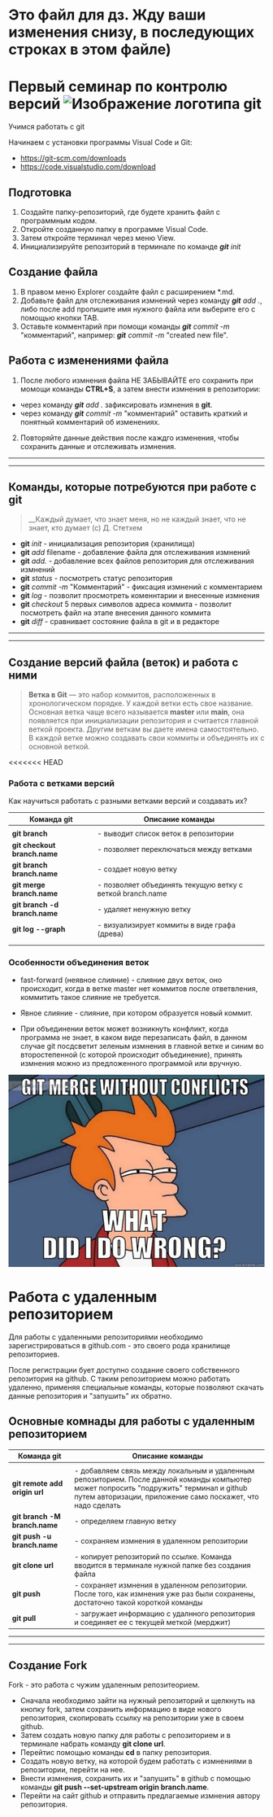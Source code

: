 # Это файл для дз. Жду ваши изменения снизу, в последующих строках в этом файле)

# Первый семинар по контролю версий ![Изображение логотипа git](./git.jpeg)
Учимся работать с git 

Начинаем с установки программы Visual Code и Git:

* <https://git-scm.com/downloads>
* <https://code.visualstudio.com/download>

## Подготовка
1. Создайте папку-репозиторий, где будете хранить файл с программным кодом.
2. Откройте созданную папку в программе Visual Code.
3. Затем откройте терминал через меню View.
4. Инициализируйте репозиторий в терминале по команде ***git*** *init*
## Создание файла
1. В правом меню Explorer создайте файл с расширением *.md.
2. Добавьте файл для отслеживания измнений через команду ***git*** *add .*, либо после add пропишите имя нужного файла или выберите его с помощью кнопки TAB.
3. Оставьте комментарий при помощи команды ***git*** *commit -m* "комментарий", например: ***git*** *commit -m* "created new file".
## Работа с изменениями файла 
1. После любого измнения файла НЕ ЗАБЫВАЙТЕ его сохранить при момощи команды **CTRL+S**, а затем внести измнения в репозитории:
* через команду  ***git*** *add .* зафиксировать измнения в **git**.
* через команду ***git*** *commit -m* "комментарий" оставить краткий и понятный комментарий об изменениях.
2. Повторяйте данные действия после каждго изменения, чтобы сохранить данные и отслеживать измнения. 

----
----
## Команды, которые потребуются при работе с **git**

> __Каждый думает, что знает меня, но не каждый знает, что не знает, кто думает (с) Д. Стетхем

* **git** *init* - инициализация репозитория (хранилища)
* **git** *add* filename - добавление файла для отслеживания измнений
* **git** *add.* - добавление всех файлов репозитория для отслеживания измнений
* **git** *status* - посмотреть статус репозитория
* **git** *commit -m* "Комментарий" - фиксация измнений с комментарием
* **git** *log* - позволит просмотреть коменнтарии и внесенные измнения
* **git** *checkout* 5 первых символов адреса коммита - позволит посмотреть файл на этапе внесения данного коммита
* **git** *diff* - сравнивает состояние файла в git и в редакторе
____
____
## Создание версий файла (веток) и работа с ними

> __Ветка в Git__ — это набор коммитов, расположенных в хронологическом порядке. У каждой ветки есть свое название. Основная ветка чаще всего называется __master__ или __main__, она появляется при инициализации репозитория и считается главной веткой проекта. Другим веткам вы даете имена самостоятельно. В каждой ветке можно создавать свои коммиты и объединять их с основной веткой. 

<<<<<<< HEAD
### Работа с ветками версий
Как  научиться работать с разными ветками версий и создавать их? 

|Команда git|Описание команды|
|-|-----------|
|||
|__git branch__| - выводит список веток в репозитории|
|__git checkout branch.name__| - позволяет переключаться между ветками|
|__git branch branch.name__| - создает новую ветку|
|__git merge branch.name__| - позволяет объединять текущую ветку с веткой branch.name|
|__git branch -d branch.name__| - удаляет ненужную ветку|
|__git log --graph__| - визуализирует коммиты в виде графа (древа)|
|||
|||

### Особенности объединения веток

* fast-forward (неявное слияние) - слияние двух веток, оно происходит, когда в ветке master нет коммитов после ответвления, коммитить такое слияние не требуется.
* Явное слияние  - слияние, при котором образуется новый коммит. 


* При объединении веток может возникнуть конфликт, когда программа не знает, в каком виде перезаписать файл, в данном случае git посдсветит зеленым измнения в главной ветке и синим во второстепенной (с которой происходит объединение), принять измнения можно из предложенного программой или вручную. 

![Картинка с сомневающимся бартом](./git-merge-without-conflict.jpg)

# Работа с удаленным репозиторием

Для работы с удаленными репозиториями необходимо зарегистрироваться в github.com - это своего рода хранилище репозиториев. 

После регистрации бует доступно создание своего собственного репозитория на github. С таким репозиторием можно работать удаленно, применяя специальные команды, которые позволяют скачать данные репозитория и "запушить" их обратно. 

## Основные комнады для работы с удаленным репозиторием

|Команда git|Описание команды|
|-|-----------|
|||
|__git remote add origin url__| - добавляем связь между локальным и удаленным репозиторием. После данной команды компьютер может попросить "подружить" терминал и github путем авторизации, приложение само поскажет, что надо сделать|
|__git branch -M branch.name__| - определяем главную ветку|
|__git push -u branch.name__| - сохраняем измнения в удаленном репозитории|
|__git clone url__| - копирует репозиторий по ссылке. Команда вводится в терминале нужной папке без создания файла|
|__git push__| - сохраняет измнения в удаленном репозитории. После того, как измнения уже раз были сохранены, достаточно такой короткой команды|
|__git pull__| - загружает информацию с удалнного репозитория и соединяет ее с текущей меткой (мерджит)|
---
---
## Создание Fork 

Fork - это работа с чужим удаленным репозитеорием. 
* Сначала необходимо зайти на нужный репозиторий и щелкнуть на кнопку fork, затем сохранить информацию в виде нового репозитория, скопировать ссылку на репозитории уже в своем github.
* Затем создать новую папку для работы с репозиторием и в терминале набрать команду  **git clone url**.
* Перейтис помощью команды **cd** в папку репозитория.
* Создать новую ветку, на которой будем работать с измнениями в репозитории, перейти на нее.
* Внести измнения, сохранить их и "запушить" в github с помощью команды **git push --set-upstream origin branch.name**.
* Перейти на сайт github и отправить предлагаемые измнения автору репозитория.


 